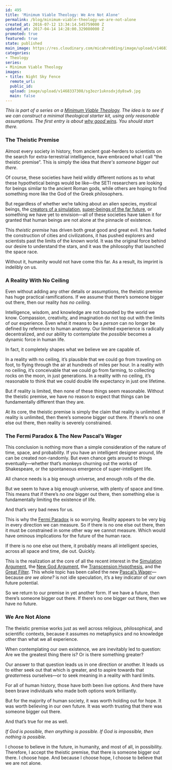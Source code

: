 ```yaml
---
id: 495
title: 'Minimum Viable Theology: We Are Not Alone'
permalink: /blog/minimum-viable-theology-we-are-not-alone
created_at: 2016-07-12 13:34:14.545759000 Z
updated_at: 2017-04-14 14:28:00.329080000 Z
promoted: true
featured: true
state: published
main_image: https://res.cloudinary.com/micahredding/image/upload/v1468337308/sg3ozr1uknsdxjdy8sw9.jpg
categories:
- Theology
series:
- Minimum Viable Theology
images:
- title: Night Sky Fence
  remote_url: 
  public_id: 
  upload: image/upload/v1468337308/sg3ozr1uknsdxjdy8sw9.jpg
  main: false
---
```

*This is part of a series on a [Minimum Viable Theology](http://micahredding.com/blog/series/minimum-viable-theology). The idea is to see if we can construct a minimal theological starter kit, using only reasonable assumptions. The first entry is about [why good wins](http://micahredding.com/blog/minimum-viable-theology-good-wins). You should start there.*

### The Theistic Premise

Almost every society in history, from ancient goat-herders to scientists on the search for extra-terrestrial intelligence, have embraced what I call “the theistic premise”. This is simply the idea that *there's someone bigger out there*.

Of course, these societies have held wildly different notions as to what these hypothetical beings would be like—the SETI researchers are looking for beings similar to the ancient Roman gods, while others are hoping to find something more like the God of the Greek philosophers. 

But regardless of whether we’re talking about an alien species, mystical beings, the [creators of a simulation](http://www.simulation-argument.com/simulation.html), [super-beings of the far future](http://micahredding.com/blog/omega-point-theory), or something we have yet to envision—all of these societies have taken it for granted that human beings are not alone at the pinnacle of existence.

This *theistic premise* has driven both great good and great evil. It has fueled the construction of cities and civilizations, it has pushed explorers and scientists past the limits of the known world. It was the original force behind our desire to understand the stars, and it was the philosophy that launched the space race.

Without it, humanity would not have come this far. As a result, its imprint is indelibly on us.

### A Reality With No Ceiling

Even without adding any other details or assumptions, the theistic premise has huge practical ramifications. If we assume that there’s someone bigger out there, then our reality *has no ceiling*. 

Intelligence, wisdom, and knowledge are not bounded by the world we know. Compassion, creativity, and imagination do not top out with the limits of our experience. Even what it means to be a *person* can no longer be defined by reference to human anatomy. Our limited experience is radically decentralized, and our ability to contemplate the *possible* becomes a dynamic force in human life.

In fact, it completely shapes what we believe we are capable of.

In a reality with no ceiling, it’s plausible that we could go from traveling on foot, to flying through the air at hundreds of miles per hour. In a reality with no ceiling, it’s conceivable that we could go from farming, to collecting rocks on the moon, in just generations. In a reality with no ceiling, it’s reasonable to think that we could double life expectancy in just one lifetime.

But if reality is limited, then none of these things seem reasonable. Without the theistic premise, we have no reason to expect that things can be fundamentally different than they are.

At its core, the theistic premise is simply the claim that reality is unlimited. If reality is unlimited, then there’s someone bigger out there. If there’s no one else out there, then reality is severely constrained. 

### The Fermi Paradox & The New Pascal’s Wager

This conclusion is nothing more than a simple consideration of the nature of time, space, and probability. If you have an intelligent designer around, life can be created non-randomly. But even chance gets around to things eventually—whether that’s monkeys churning out the works of Shakespeare, or the spontaneous emergence of super-intelligent life.

All chance needs is a big enough universe, and enough rolls of the die.

But we seem to have a big enough universe, with plenty of space and time. This means that if there’s *no one* bigger out there, then something else is fundamentally limiting the existence of life.

And that’s very bad news for us.

This is why the [Fermi Paradox](http://waitbutwhy.com/2014/05/fermi-paradox.html) is so worrying. Reality appears to be very big in every direction we can measure. So if there is no one else out there, then it must be constrained in some other way we cannot measure. Which would have ominous implications for the future of the human race.

If there is no one else out there, it probably means all intelligent species, across all space and time, die out. Quickly. 

This is the realization at the core of all the recent interest in the [Simulation Argument](http://motherboard.vice.com/read/elon-musk-simulated-universe-hypothesis), the [New God Argument](https://new-god-argument.com/), the [Transcension Hypothesis](https://www.youtube.com/watch?v=nQOyJUDTKdM), and the [Great Filter](http://mason.gmu.edu/~rhanson/greatfilter.html). This whole topic has been called the new [Pascal’s Wager](http://us1.campaign-archive1.com/?u=78cbbb7f2882629a5157fa593&id=986df5e525&e=7cef4a3b12)—because *are we alone?* is not idle speculation, it’s a key indicator of our own future potential. 

So we return to our premise in yet another form. If we have a future, then there’s someone bigger out there. If there’s no one bigger out there, then we have no future.

### We Are Not Alone

The theistic premise works just as well across religious, philosophical, and scientific contexts, because it assumes no metaphysics and no knowledge other than what we all experience.  

When contemplating our own existence, we are inevitably led to question: Are we the greatest thing there is? Or is there something greater?

Our answer to that question leads us in one direction or another. It leads us to either seek out that which is greater, and to aspire towards that *greater*ness ourselves—or to seek meaning in a reality with hard limits. 

For all of human history, those have both been live options. And there have been brave individuals who made both options work brilliantly.

But for the majority of human society, it was worth holding out for hope. It was worth believing in our own future. It was worth trusting that there was someone bigger out there.

And that’s true for me as well.

*If God is possible, then anything is possible. If God is impossible, then nothing is possible.*

I choose to believe in the future, in humanity, and most of all, in possibility. Therefore, I accept the theistic premise, that there is someone bigger out there. I choose hope. And because I choose hope, I choose to believe that we are not alone.
